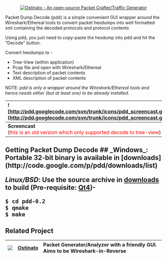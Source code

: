 <p align='center'><a href='http://bit.ly/oYBQMe'><img src='http://dl.dropbox.com/u/3968285/banner_ostinato.png' alt='Ostinato - An open-source Packet Crafter/Traffic Generator' /></a></p>
Packet Dump Decode (pdd) is a simple convenient GUI wrapper around the Wireshark/Ethereal tools to convert packet hexdumps into well formatted xml containing the decoded protocols and protocol contents

Using pdd, you just need to copy-paste the hexdump into pdd and hit the "Decode" button.

Convert hexdumps to -
  * Tree-View (within application)
  * Pcap file and open with Wireshark/Ethereal
  * Text description of packet contents
  * XML description of packet contents

NOTE: _pdd is only a wrapper around the Wireshark/Ethereal tools and hence needs either (but at least one) to be already installed_.

| ![http://pdd.googlecode.com/svn/trunk/icons/pdd_screencast.gif](http://pdd.googlecode.com/svn/trunk/icons/pdd_screencast.gif) |
|:------------------------------------------------------------------------------------------------------------------------------|
| **Screencast**<br>(<font color='red'>this is an old version which only supported decode to tree-view</font>)                  </tbody></table>

<h2>Getting Packet Dump Decode ##
_Windows_: Portable 32-bit binary is available in [downloads](http://code.google.com/p/pdd/downloads/list)

_Linux/BSD_: Use the source archive in [downloads](http://code.google.com/p/pdd/downloads/list) to build (Pre-requisite: [Qt4](http://qt.nokia.com/downloads))-
```
$ cd pdd-0.2
$ qmake
$ make
```

## Related Project ##
| [![](http://code.google.com/p/ostinato/logo?logo_id=1270430532&non=sense.png)](http://code.google.com/p/ostinato/) | [Ostinato](http://code.google.com/p/ostinato/) | Packet Generator/Analyzer with a friendly GUI. Aims to be Wireshark-in-Reverse |
|:-------------------------------------------------------------------------------------------------------------------|:-----------------------------------------------|:-------------------------------------------------------------------------------|